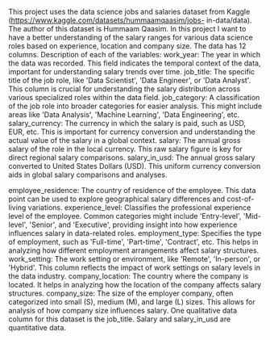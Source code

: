 
This project uses the data science jobs and salaries dataset from 
Kaggle (https://www.kaggle.com/datasets/hummaamqaasim/jobs-
in-data/data). The author of this dataset is Hummaam Qaasim. In 
this project I want to have a better understanding of the salary 
ranges for various data science roles based on experience, 
location and company size.
The data has 12 columns.
Description of each of the variables:
work_year: The year in which the data was recorded. This field 
indicates the temporal context of the data, important for 
understanding salary trends over time.
job_title: The specific title of the job role, like 'Data Scientist', 
'Data Engineer', or 'Data Analyst'. This column is crucial for 
understanding the salary distribution across various specialized 
roles within the data field.
job_category: A classification of the job role into broader 
categories for easier analysis. This might include areas like 'Data 
Analysis', 'Machine Learning', 'Data Engineering', etc.
salary_currency: The currency in which the salary is paid, such 
as USD, EUR, etc. This is important for currency conversion and 
understanding the actual value of the salary in a global context.
salary: The annual gross salary of the role in the local currency. 
This raw salary figure is key for direct regional salary 
comparisons.
salary_in_usd: The annual gross salary converted to United 
States Dollars (USD). This uniform currency conversion aids in 
global salary comparisons and analyses.

employee_residence: The country of residence of the employee.
This data point can be used to explore geographical salary 
differences and cost-of-living variations.
experience_level: Classifies the professional experience level of 
the employee. Common categories might include 'Entry-level', 
'Mid-level', 'Senior', and 'Executive', providing insight into how 
experience influences salary in data-related roles.
employment_type: Specifies the type of employment, such as 
'Full-time', 'Part-time', 'Contract', etc. This helps in analyzing how 
different employment arrangements affect salary structures.
work_setting: The work setting or environment, like 'Remote', 
'In-person', or 'Hybrid'. This column reflects the impact of work 
settings on salary levels in the data industry.
company_location: The country where the company is located. 
It helps in analyzing how the location of the company affects 
salary structures.
company_size: The size of the employer company, often 
categorized into small (S), medium (M), and large (L) sizes. This 
allows for analysis of how company size influences salary.
One qualitative data column for this dataset is the job_title. Salary
and salary_in_usd are quantitative data.

